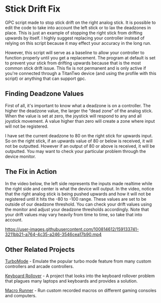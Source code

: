 # Stick Drift Fix
GPC script made to stop stick drift on the right analog stick. It is possible to edit the code to take into account the left stick or to lax the deadzones in place. This is just an example of stopping the right stick from drifting upwards by itself. I highly suggest replacing your controller instead of relying on this script because it may effect your accuracy in the long run.

However, this script will serve as a baseline to allow your controller to function properly until you get a replacement. The program at default is set to prevent your stick from drifting upwards because that is the most common stick drift issue. This fix is not permanent and is only active if you're connected through a TitanTwo device (and using the profile with this script) or anything that can support gpc. 

**Finding Deadzone Values**
----------------------------------------------------------------------------------------------------------------------------
First of all, it's important to know what a deadzone is on a controller. The higher the deadzone value, the larger the “dead zone” of the analog stick. When the value is set at zero, the joystick will respond to any and all joystick movement. A value higher than zero will create a zone where input will not be registered.

I have set the current deadzone to 80 on the right stick for upwards input. So on the right stick, if an upwards value of 80 or below is received, it will not be outputted. However if an output of 80 or above is received, it will be outputted. You may want to check your particular problem through the device monitor.

**The Fix in Action**
----------------------------------------------------------------------------------------------------------------------------
In the video below, the left side represents the inputs made realtime while the right side and center is what the device will output. In the video, notice that the right analog stick is being pushed upwards and how it will not be registered until it hits the -80 to -100 range. These values are set to be outside of our deadzone threshold. You can check your drift values using the monitor and adjust your deadzone thresholds accordingly. Note that your drift values may vary heavily from time to time, so take that into account.

https://user-images.githubusercontent.com/100814612/159133741-3211bb21-a764-4c35-a246-3546cea17b90.mp4

**Other Related Projects**
----------------------------------------------------------------------------------------------------------------------------
[TurboMode](https://github.com/Kttra/TurboMode) - Emulate the popular turbo mode feature from many custom controllers and arcade controllers.

[Keyboard Rollover](https://github.com/Kttra/PPD-Keyboard-Remapper) - A project that looks into the keyboard rollover problem that plagues many laptops and keyboards and provides a solution.

[Macro Runner](https://github.com/Kttra/MacroRunner) - Run custom recorded macros on different gaming consoles and computers.
